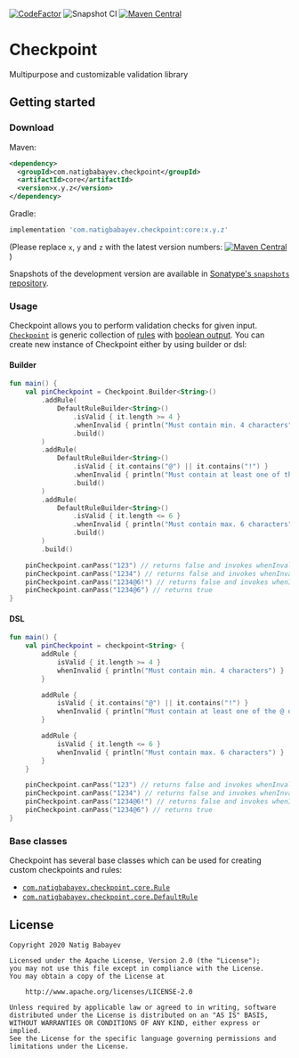 [![CodeFactor](https://www.codefactor.io/repository/github/natiginfo/checkpoint/badge)](https://www.codefactor.io/repository/github/natiginfo/checkpoint)
![Snapshot CI](https://github.com/natiginfo/Checkpoint/workflows/Snapshot%20CI/badge.svg?branch=master)
[![Maven Central](https://maven-badges.herokuapp.com/maven-central/com.natigbabayev.checkpoint/core/badge.svg)](https://maven-badges.herokuapp.com/maven-central/com.natigbabayev.checkpoint/core)


# Checkpoint

Multipurpose and customizable validation library

## Getting started

### Download

Maven:
```xml
<dependency>
  <groupId>com.natigbabayev.checkpoint</groupId>
  <artifactId>core</artifactId>
  <version>x.y.z</version>
</dependency>
```

Gradle:
```groovy
implementation 'com.natigbabayev.checkpoint:core:x.y.z'
```

(Please replace `x`, `y` and `z` with the latest version numbers: [![Maven Central](https://maven-badges.herokuapp.com/maven-central/com.natigbabayev.checkpoint/core/badge.svg)](https://maven-badges.herokuapp.com/maven-central/com.natigbabayev.checkpoint/core)
)

Snapshots of the development version are available in [Sonatype's `snapshots` repository][snap].

### Usage

Checkpoint allows you to perform validation checks for given input. [`Checkpoint`][checkpoint] is generic collection of 
[rules][rule] with [boolean output][default-rule]. You can create new instance of Checkpoint either by using builder or dsl:

#### Builder

```kotlin
fun main() {
    val pinCheckpoint = Checkpoint.Builder<String>()
        .addRule(
            DefaultRuleBuilder<String>()
                .isValid { it.length >= 4 }
                .whenInvalid { println("Must contain min. 4 characters") }
                .build()
        )
        .addRule(
            DefaultRuleBuilder<String>()
                .isValid { it.contains("@") || it.contains("!") }
                .whenInvalid { println("Must contain at least one of the @ or ! characters.") }
                .build()
        )
        .addRule(
            DefaultRuleBuilder<String>()
                .isValid { it.length <= 6 }
                .whenInvalid { println("Must contain max. 6 characters") }
                .build()
        )
        .build()

    pinCheckpoint.canPass("123") // returns false and invokes whenInvalid()
    pinCheckpoint.canPass("1234") // returns false and invokes whenInvalid()
    pinCheckpoint.canPass("1234@6!") // returns false and invokes whenInvalid()
    pinCheckpoint.canPass("1234@6") // returns true
}
```


#### DSL

```kotlin
fun main() {
    val pinCheckpoint = checkpoint<String> {
        addRule {
            isValid { it.length >= 4 }
            whenInvalid { println("Must contain min. 4 characters") }
        }

        addRule {
            isValid { it.contains("@") || it.contains("!") }
            whenInvalid { println("Must contain at least one of the @ or ! characters.") }
        }

        addRule {
            isValid { it.length <= 6 }
            whenInvalid { println("Must contain max. 6 characters") }
        }
    }

    pinCheckpoint.canPass("123") // returns false and invokes whenInvalid()
    pinCheckpoint.canPass("1234") // returns false and invokes whenInvalid()
    pinCheckpoint.canPass("1234@6!") // returns false and invokes whenInvalid()
    pinCheckpoint.canPass("1234@6") // returns true
}
```

### Base classes

Checkpoint has several base classes which can be used for creating custom checkpoints and rules:

  - [`com.natigbabayev.checkpoint.core.Rule`][rule]
  - [`com.natigbabayev.checkpoint.core.DefaultRule`][default-rule]

## License

```
Copyright 2020 Natig Babayev

Licensed under the Apache License, Version 2.0 (the "License");
you may not use this file except in compliance with the License.
You may obtain a copy of the License at

    http://www.apache.org/licenses/LICENSE-2.0

Unless required by applicable law or agreed to in writing, software
distributed under the License is distributed on an "AS IS" BASIS,
WITHOUT WARRANTIES OR CONDITIONS OF ANY KIND, either express or implied.
See the License for the specific language governing permissions and
limitations under the License.
```
[snap]: https://oss.sonatype.org/content/repositories/snapshots/
[rule]: https://www.natigbabayev.com/Checkpoint/javadoc/core/com.natigbabayev.checkpoint.core/-rule/index.html
[default-rule]: https://www.natigbabayev.com/Checkpoint/javadoc/core/com.natigbabayev.checkpoint.core/-default-rule/index.html
[checkpoint]: https://www.natigbabayev.com/Checkpoint/javadoc/core/com.natigbabayev.checkpoint.core/-checkpoint/index.html